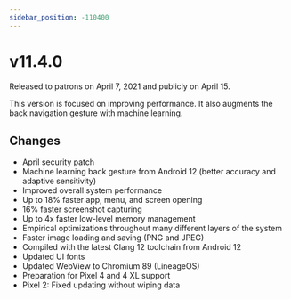 ```yaml
---
sidebar_position: -110400
---
```


# v11.4.0

Released to patrons on April 7, 2021 and publicly on April 15.

This version is focused on improving performance. It also augments the back navigation gesture with machine learning.

## Changes

- April security patch
- Machine learning back gesture from Android 12 (better accuracy and adaptive sensitivity)
- Improved overall system performance
- Up to 18% faster app, menu, and screen opening
- 16% faster screenshot capturing
- Up to 4x faster low-level memory management
- Empirical optimizations throughout many different layers of the system
- Faster image loading and saving (PNG and JPEG)
- Compiled with the latest Clang 12 toolchain from Android 12
- Updated UI fonts
- Updated WebView to Chromium 89 (LineageOS)
- Preparation for Pixel 4 and 4 XL support
- Pixel 2: Fixed updating without wiping data
